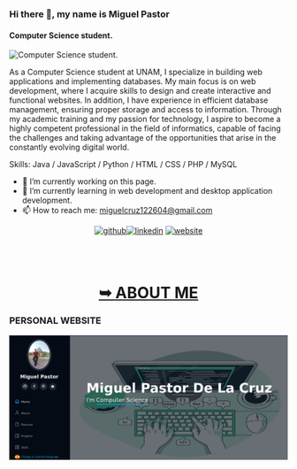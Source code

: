 
### Hi there 👋, my name is Miguel Pastor
#### Computer Science student.
![Computer Science student.](https://arturssmirnovs.github.io/github-profile-readme-generator/images/banner.png)


As a Computer Science student at UNAM, I specialize in building web applications and implementing databases. My main focus is on web development, where I acquire skills to design and create interactive and functional websites. In addition, I have experience in efficient database management, ensuring proper storage and access to information. Through my academic training and my passion for technology, I aspire to become a highly competent professional in the field of informatics, capable of facing the challenges and taking advantage of the opportunities that arise in the constantly evolving digital world.

Skills: Java / JavaScript / Python / HTML / CSS / PHP / MySQL 

- 🔭 I’m currently working on this page. 
- 🌱 I’m currently learning in web development and desktop application development. 
- 📫 How to reach me: miguelcruz122604@gmail.com 

<div align="center">
  
[<img src='https://cdn.jsdelivr.net/npm/simple-icons@3.0.1/icons/github.svg' alt='github' height='40'>](https://github.com/Miguel-Pastor)[<img src='https://cdn.jsdelivr.net/npm/simple-icons@3.0.1/icons/linkedin.svg' alt='linkedin' height='40'>](https://www.linkedin.com/in/EN-PROCESO/)  [<img src='https://cdn.jsdelivr.net/npm/simple-icons@3.0.1/icons/icloud.svg' alt='website' height='40'>](EN-PROCESO)

 <br />
<br />

 <h1> <a href="https://miguel-pastor.github.io/My-Presentation/"> <strong> ➥ ABOUT ME </strong> </a> </h1>
</div>

### PERSONAL WEBSITE
![WEBSITE](./IMG/PRESENTATION.png "PERSONAL WEBSITE")





